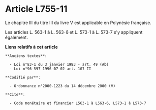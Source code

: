 # Article L755-11

Le chapitre III du titre III du livre V est applicable en Polynésie française.

Les articles L. 563-1 à L. 563-6 et L. 573-1 à L. 573-7 s'y appliquent également.

**Liens relatifs à cet article**

	**Anciens textes**:

	  - Loi n°83-1 du 3 janvier 1983 - art. 49 (Ab)
	  - Loi n°96-597 1996-07-02 art. 107 II

	**Codifié par**:

	  - Ordonnance n°2000-1223 du 14 décembre 2000 (V)

	**Cite**:

	  - Code monétaire et financier L563-1 à L563-6, L573-1 à L573-7
